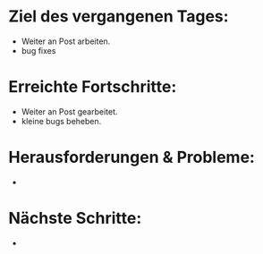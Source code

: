 # Ziel des vergangenen Tages:
- Weiter an Post arbeiten.
- bug fixes

# Erreichte Fortschritte:
- Weiter an Post gearbeitet.
- kleine bugs beheben.

# Herausforderungen & Probleme:
- 

# Nächste Schritte:
- 